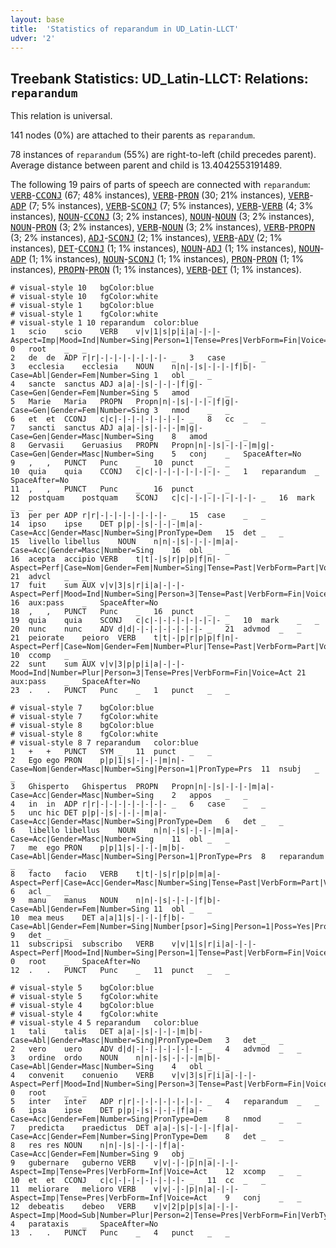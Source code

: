 ```yaml
---
layout: base
title:  'Statistics of reparandum in UD_Latin-LLCT'
udver: '2'
---
```


## Treebank Statistics: UD_Latin-LLCT: Relations: `reparandum`

This relation is universal.

141 nodes (0%) are attached to their parents as `reparandum`.

78 instances of `reparandum` (55%) are right-to-left (child precedes parent).
Average distance between parent and child is 13.4042553191489.

The following 19 pairs of parts of speech are connected with `reparandum`: <tt><a href="la_llct-pos-VERB.html">VERB</a></tt>-<tt><a href="la_llct-pos-CCONJ.html">CCONJ</a></tt> (67; 48% instances), <tt><a href="la_llct-pos-VERB.html">VERB</a></tt>-<tt><a href="la_llct-pos-PRON.html">PRON</a></tt> (30; 21% instances), <tt><a href="la_llct-pos-VERB.html">VERB</a></tt>-<tt><a href="la_llct-pos-ADP.html">ADP</a></tt> (7; 5% instances), <tt><a href="la_llct-pos-VERB.html">VERB</a></tt>-<tt><a href="la_llct-pos-SCONJ.html">SCONJ</a></tt> (7; 5% instances), <tt><a href="la_llct-pos-VERB.html">VERB</a></tt>-<tt><a href="la_llct-pos-VERB.html">VERB</a></tt> (4; 3% instances), <tt><a href="la_llct-pos-NOUN.html">NOUN</a></tt>-<tt><a href="la_llct-pos-CCONJ.html">CCONJ</a></tt> (3; 2% instances), <tt><a href="la_llct-pos-NOUN.html">NOUN</a></tt>-<tt><a href="la_llct-pos-NOUN.html">NOUN</a></tt> (3; 2% instances), <tt><a href="la_llct-pos-NOUN.html">NOUN</a></tt>-<tt><a href="la_llct-pos-PRON.html">PRON</a></tt> (3; 2% instances), <tt><a href="la_llct-pos-VERB.html">VERB</a></tt>-<tt><a href="la_llct-pos-NOUN.html">NOUN</a></tt> (3; 2% instances), <tt><a href="la_llct-pos-VERB.html">VERB</a></tt>-<tt><a href="la_llct-pos-PROPN.html">PROPN</a></tt> (3; 2% instances), <tt><a href="la_llct-pos-ADJ.html">ADJ</a></tt>-<tt><a href="la_llct-pos-SCONJ.html">SCONJ</a></tt> (2; 1% instances), <tt><a href="la_llct-pos-VERB.html">VERB</a></tt>-<tt><a href="la_llct-pos-ADV.html">ADV</a></tt> (2; 1% instances), <tt><a href="la_llct-pos-DET.html">DET</a></tt>-<tt><a href="la_llct-pos-CCONJ.html">CCONJ</a></tt> (1; 1% instances), <tt><a href="la_llct-pos-NOUN.html">NOUN</a></tt>-<tt><a href="la_llct-pos-ADJ.html">ADJ</a></tt> (1; 1% instances), <tt><a href="la_llct-pos-NOUN.html">NOUN</a></tt>-<tt><a href="la_llct-pos-ADP.html">ADP</a></tt> (1; 1% instances), <tt><a href="la_llct-pos-NOUN.html">NOUN</a></tt>-<tt><a href="la_llct-pos-SCONJ.html">SCONJ</a></tt> (1; 1% instances), <tt><a href="la_llct-pos-PRON.html">PRON</a></tt>-<tt><a href="la_llct-pos-PRON.html">PRON</a></tt> (1; 1% instances), <tt><a href="la_llct-pos-PROPN.html">PROPN</a></tt>-<tt><a href="la_llct-pos-PRON.html">PRON</a></tt> (1; 1% instances), <tt><a href="la_llct-pos-VERB.html">VERB</a></tt>-<tt><a href="la_llct-pos-DET.html">DET</a></tt> (1; 1% instances).


~~~ conllu
# visual-style 10	bgColor:blue
# visual-style 10	fgColor:white
# visual-style 1	bgColor:blue
# visual-style 1	fgColor:white
# visual-style 1 10 reparandum	color:blue
1	scio	scio	VERB	v|v|1|s|p|i|a|-|-|-	Aspect=Imp|Mood=Ind|Number=Sing|Person=1|Tense=Pres|VerbForm=Fin|Voice=Act	0	root	_	_
2	de	de	ADP	r|r|-|-|-|-|-|-|-|-	_	3	case	_	_
3	ecclesia	ecclesia	NOUN	n|n|-|s|-|-|-|f|b|-	Case=Abl|Gender=Fem|Number=Sing	1	obl	_	_
4	sancte	sanctus	ADJ	a|a|-|s|-|-|-|f|g|-	Case=Gen|Gender=Fem|Number=Sing	5	amod	_	_
5	Marie	Maria	PROPN	Propn|n|-|s|-|-|-|f|g|-	Case=Gen|Gender=Fem|Number=Sing	3	nmod	_	_
6	et	et	CCONJ	c|c|-|-|-|-|-|-|-|-	_	8	cc	_	_
7	sancti	sanctus	ADJ	a|a|-|s|-|-|-|m|g|-	Case=Gen|Gender=Masc|Number=Sing	8	amod	_	_
8	Gervasii	Geruasius	PROPN	Propn|n|-|s|-|-|-|m|g|-	Case=Gen|Gender=Masc|Number=Sing	5	conj	_	SpaceAfter=No
9	,	,	PUNCT	Punc	_	10	punct	_	_
10	quia	quia	CCONJ	c|c|-|-|-|-|-|-|-|-	_	1	reparandum	_	SpaceAfter=No
11	,	,	PUNCT	Punc	_	16	punct	_	_
12	postquam	postquam	SCONJ	c|c|-|-|-|-|-|-|-|-	_	16	mark	_	_
13	per	per	ADP	r|r|-|-|-|-|-|-|-|-	_	15	case	_	_
14	ipso	ipse	DET	p|p|-|s|-|-|-|m|a|-	Case=Acc|Gender=Masc|Number=Sing|PronType=Dem	15	det	_	_
15	livello	libellus	NOUN	n|n|-|s|-|-|-|m|a|-	Case=Acc|Gender=Masc|Number=Sing	16	obl	_	_
16	acepta	accipio	VERB	t|t|-|s|r|p|p|f|n|-	Aspect=Perf|Case=Nom|Gender=Fem|Number=Sing|Tense=Past|VerbForm=Part|Voice=Pass	21	advcl	_	_
17	fuit	sum	AUX	v|v|3|s|r|i|a|-|-|-	Aspect=Perf|Mood=Ind|Number=Sing|Person=3|Tense=Past|VerbForm=Fin|Voice=Act	16	aux:pass	_	SpaceAfter=No
18	,	,	PUNCT	Punc	_	16	punct	_	_
19	quia	quia	SCONJ	c|c|-|-|-|-|-|-|-|-	_	10	mark	_	_
20	nunc	nunc	ADV	d|d|-|-|-|-|-|-|-|-	_	21	advmod	_	_
21	peiorate	peioro	VERB	t|t|-|p|r|p|p|f|n|-	Aspect=Perf|Case=Nom|Gender=Fem|Number=Plur|Tense=Past|VerbForm=Part|Voice=Pass	10	ccomp	_	_
22	sunt	sum	AUX	v|v|3|p|p|i|a|-|-|-	Mood=Ind|Number=Plur|Person=3|Tense=Pres|VerbForm=Fin|Voice=Act	21	aux:pass	_	SpaceAfter=No
23	.	.	PUNCT	Punc	_	1	punct	_	_

~~~


~~~ conllu
# visual-style 7	bgColor:blue
# visual-style 7	fgColor:white
# visual-style 8	bgColor:blue
# visual-style 8	fgColor:white
# visual-style 8 7 reparandum	color:blue
1	+	+	PUNCT	SYM	_	11	punct	_	_
2	Ego	ego	PRON	p|p|1|s|-|-|-|m|n|-	Case=Nom|Gender=Masc|Number=Sing|Person=1|PronType=Prs	11	nsubj	_	_
3	Ghisperto	Ghispertus	PROPN	Propn|n|-|s|-|-|-|m|a|-	Case=Acc|Gender=Masc|Number=Sing	2	appos	_	_
4	in	in	ADP	r|r|-|-|-|-|-|-|-|-	_	6	case	_	_
5	unc	hic	DET	p|p|-|s|-|-|-|m|a|-	Case=Acc|Gender=Masc|Number=Sing|PronType=Dem	6	det	_	_
6	libello	libellus	NOUN	n|n|-|s|-|-|-|m|a|-	Case=Acc|Gender=Masc|Number=Sing	11	obl	_	_
7	me	ego	PRON	p|p|1|s|-|-|-|m|b|-	Case=Abl|Gender=Masc|Number=Sing|Person=1|PronType=Prs	8	reparandum	_	_
8	facto	facio	VERB	t|t|-|s|r|p|p|m|a|-	Aspect=Perf|Case=Acc|Gender=Masc|Number=Sing|Tense=Past|VerbForm=Part|Voice=Pass	6	acl	_	_
9	manu	manus	NOUN	n|n|-|s|-|-|-|f|b|-	Case=Abl|Gender=Fem|Number=Sing	11	obl	_	_
10	mea	meus	DET	a|a|1|s|-|-|-|f|b|-	Case=Abl|Gender=Fem|Number=Sing|Number[psor]=Sing|Person=1|Poss=Yes|PronType=Prs	9	det	_	_
11	subscripsi	subscribo	VERB	v|v|1|s|r|i|a|-|-|-	Aspect=Perf|Mood=Ind|Number=Sing|Person=1|Tense=Past|VerbForm=Fin|Voice=Act	0	root	_	SpaceAfter=No
12	.	.	PUNCT	Punc	_	11	punct	_	_

~~~


~~~ conllu
# visual-style 5	bgColor:blue
# visual-style 5	fgColor:white
# visual-style 4	bgColor:blue
# visual-style 4	fgColor:white
# visual-style 4 5 reparandum	color:blue
1	tali	talis	DET	a|a|-|s|-|-|-|m|b|-	Case=Abl|Gender=Masc|Number=Sing|PronType=Dem	3	det	_	_
2	vero	uero	ADV	d|d|-|-|-|-|-|-|-|-	_	4	advmod	_	_
3	ordine	ordo	NOUN	n|n|-|s|-|-|-|m|b|-	Case=Abl|Gender=Masc|Number=Sing	4	obl	_	_
4	convenit	conuenio	VERB	v|v|3|s|r|i|a|-|-|-	Aspect=Perf|Mood=Ind|Number=Sing|Person=3|Tense=Past|VerbForm=Fin|Voice=Act	0	root	_	_
5	inter	inter	ADP	r|r|-|-|-|-|-|-|-|-	_	4	reparandum	_	_
6	ipsa	ipse	DET	p|p|-|s|-|-|-|f|a|-	Case=Acc|Gender=Fem|Number=Sing|PronType=Dem	8	nmod	_	_
7	predicta	praedictus	DET	a|a|-|s|-|-|-|f|a|-	Case=Acc|Gender=Fem|Number=Sing|PronType=Dem	8	det	_	_
8	res	res	NOUN	n|n|-|s|-|-|-|f|a|-	Case=Acc|Gender=Fem|Number=Sing	9	obj	_	_
9	gubernare	guberno	VERB	v|v|-|-|p|n|a|-|-|-	Aspect=Imp|Tense=Pres|VerbForm=Inf|Voice=Act	12	xcomp	_	_
10	et	et	CCONJ	c|c|-|-|-|-|-|-|-|-	_	11	cc	_	_
11	meliorare	melioro	VERB	v|v|-|-|p|n|a|-|-|-	Aspect=Imp|Tense=Pres|VerbForm=Inf|Voice=Act	9	conj	_	_
12	debeatis	debeo	VERB	v|v|2|p|p|s|a|-|-|-	Aspect=Imp|Mood=Sub|Number=Plur|Person=2|Tense=Pres|VerbForm=Fin|VerbType=Mod|Voice=Act	4	parataxis	_	SpaceAfter=No
13	.	.	PUNCT	Punc	_	4	punct	_	_

~~~


